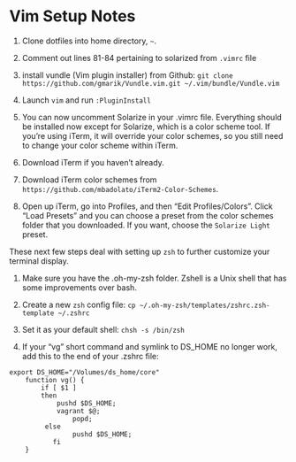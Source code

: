 Vim Setup Notes
===

1. Clone dotfiles into home directory, `~`.

2. Comment out lines 81-84 pertaining to solarized from `.vimrc` file

3. install vundle (Vim plugin installer) from Github: `git clone https://github.com/gmarik/Vundle.vim.git ~/.vim/bundle/Vundle.vim`

4. Launch `vim` and run `:PluginInstall`

5. You can now uncomment Solarize in your .vimrc file. Everything should be installed now except for Solarize, which is a color scheme tool. If you’re using iTerm, it will override your color schemes, so you still need to change your color scheme within iTerm.

6. Download iTerm if you haven’t already.

7. Download iTerm color schemes from `https://github.com/mbadolato/iTerm2-Color-Schemes`.

8. Open up iTerm, go into Profiles, and then “Edit Profiles/Colors”. Click “Load Presets” and you can choose a preset from the color schemes folder that you downloaded. If you want, choose the `Solarize Light` preset.

These next few steps deal with setting up `zsh` to further customize your terminal display.

1. Make sure you have the .oh-my-zsh folder. Zshell is a Unix shell that has some improvements over bash.

2. Create a new `zsh` config file: `cp ~/.oh-my-zsh/templates/zshrc.zsh-template ~/.zshrc`

3. Set it as your default shell: `chsh -s /bin/zsh`

4. If your “vg” short command and symlink to DS_HOME no longer work, add this to the end of your .zshrc file:

```
export DS_HOME="/Volumes/ds_home/core"
    function vg() {
        if [ $1 ]
        then
            pushd $DS_HOME;
            vagrant $@;
                popd;
         else
                pushd $DS_HOME;
           fi
    }
```
